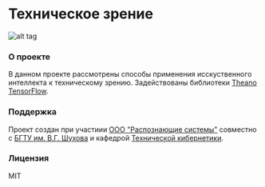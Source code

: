 # Техническое зрение
![alt tag](http://tk.bstu.ru/static/themes/bstu/images/tk.logo.jpg)

### О проекте
В данном проекте рассмотрены способы применения исскуственного
интеллекта к техническому зрению. Задействованы
библиотеки [Theano](http://deeplearning.net/software/theano/#)
[TensorFlow](https://www.tensorflow.org/).

### Поддержка
Проект создан при участиии [ООО "Распознающие системы"]()
совместно с [БГТУ им. В.Г. Шухова](http://www.bstu.ru) и
 кафедрой [Технической кибернетики](http://tk.bstu.ru/).

### Лицензия
MIT
